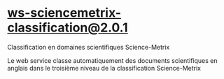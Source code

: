 # ws-sciencemetrix-classification@2.0.1

Classification en domaines scientifiques Science-Metrix

Le web service classe automatiquement des documents scientifiques en anglais dans le troisième niveau de la classification Science-Metrix
